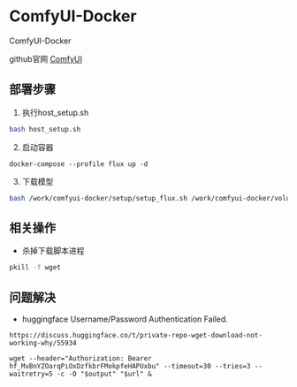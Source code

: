 # ComfyUI-Docker
ComfyUI-Docker

github官网 [ComfyUI](https://github.com/comfyanonymous/ComfyUI)


## 部署步骤
1. 执行host_setup.sh
```bash
bash host_setup.sh
```

2. 启动容器
```
docker-compose --profile flux up -d
```

3. 下载模型
```bash
bash /work/comfyui-docker/setup/setup_flux.sh /work/comfyui-docker/volumes
```

## 相关操作
- 杀掉下载脚本进程

```bash
pkill -f wget
```

## 问题解决
- huggingface Username/Password Authentication Failed.
```
https://discuss.huggingface.co/t/private-repo-wget-download-not-working-why/55934

wget --header="Authorization: Bearer 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" --timeout=30 --tries=3 --waitretry=5 -c -O "$output" "$url" &
```
